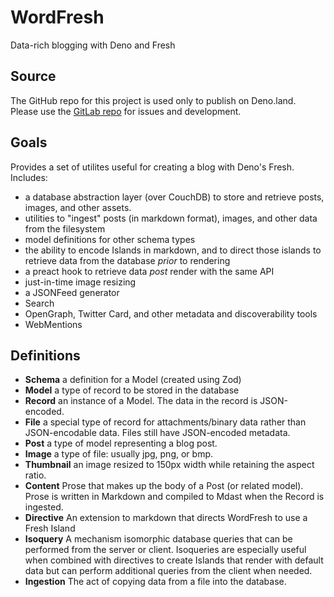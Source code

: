 # WordFresh

Data-rich blogging with Deno and Fresh

## Source

The GitHub repo for this project is used only to publish on Deno.land. Please use the [GitLab repo](https://gitlab.com/lpix/wordfresh) for issues and development.

## Goals

Provides a set of utilites useful for creating a blog with Deno's Fresh.
Includes:

- a database abstraction layer (over CouchDB) to store and retrieve posts,
  images, and other assets.
- utilities to "ingest" posts (in markdown format), images, and other data from
  the filesystem
- model definitions for other schema types
- the ability to encode Islands in markdown, and to direct those islands to
  retrieve data from the database _prior_ to rendering
- a preact hook to retrieve data _post_ render with the same API
- just-in-time image resizing
- a JSONFeed generator
- Search
- OpenGraph, Twitter Card, and other metadata and discoverability tools
- WebMentions

## Definitions

- **Schema** a definition for a Model (created using Zod)
- **Model** a type of record to be stored in the database
- **Record** an instance of a Model. The data in the record is JSON-encoded.
- **File** a special type of record for attachments/binary data rather than
  JSON-encodable data. Files still have JSON-encoded metadata.
- **Post** a type of model representing a blog post.
- **Image** a type of file: usually jpg, png, or bmp.
- **Thumbnail** an image resized to 150px width while retaining the aspect
  ratio.
- **Content** Prose that makes up the body of a Post (or related model). Prose
  is written in Markdown and compiled to Mdast when the Record is ingested.
- **Directive** An extension to markdown that directs WordFresh to use a Fresh
  Island
- **Isoquery** A mechanism isomorphic database queries that can be performed
  from the server or client. Isoqueries are especially useful when combined with
  directives to create Islands that render with default data but can perform
  additional queries from the client when needed.
- **Ingestion** The act of copying data from a file into the database.
